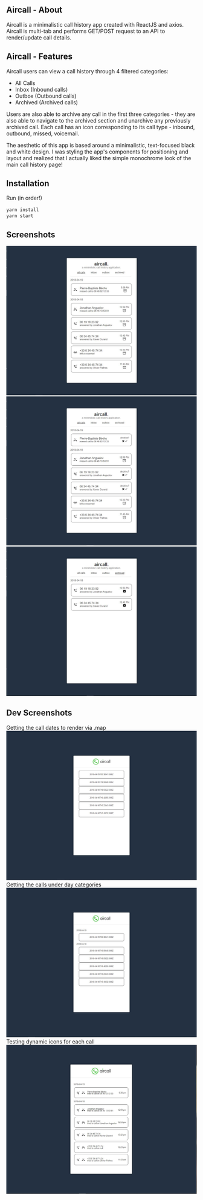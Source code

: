 ## Aircall - About

Aircall is a minimalistic call history app created with ReactJS and axios.
Aircall is multi-tab and performs GET/POST request to an API to render/update call details.

## Aircall - Features
Aircall users can view a call history through 4 filtered categories:
- All Calls
- Inbox (Inbound calls)
- Outbox (Outbound calls)
- Archived (Archived calls)

Users are also able to archive any call in the first three categories - they are also able to navigate to the archived section and unarchive any previously archived call. Each call has an icon corresponding to its call type - inbound, outbound, missed, voicemail.

The aesthetic of this app is based around a minimalistic, text-focused black and white design. I was styling the app's components for positioning and layout and realized that I actually liked the simple monochrome look of the main call history page! 

## Installation
Run (in order!)
```
yarn install
yarn start
```

## Screenshots
![app1](https://github.com/xPuffball/leap_history/blob/main/documents/Feature1.JPG)
![app2](https://github.com/xPuffball/leap_history/blob/main/documents/Feature2.JPG)
![app3](https://github.com/xPuffball/leap_history/blob/main/documents/Feature3.JPG)

## Dev Screenshots
Getting the call dates to render via .map
![app1](https://github.com/xPuffball/leap_history/blob/main/documents/1.JPG)
Getting the calls under day categories
![app2](https://github.com/xPuffball/leap_history/blob/main/documents/2.JPG)
Testing dynamic icons for each call
![app3](https://github.com/xPuffball/leap_history/blob/main/documents/3.JPG)

